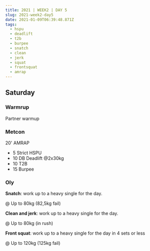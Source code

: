 ```yaml
---
title: 2021 | WEEK2 | DAY 5
slug: 2021-week2-day5
date: 2021-01-09T06:39:48.871Z
tags:
  - hspu
  - deadlift
  - t2b
  - burpee
  - snatch
  - clean
  - jerk
  - squat
  - frontsquat
  - amrap
---
```

## Saturday

### Warmrup

Partner warmup

### Metcon

20' AMRAP

* 5 Strict HSPU
* 10 DB Deadlift @2x30kg
* 10 T2B
* 15 Burpee

### Oly

**Snatch**: work up to a heavy single for the day.

@ Up to 80kg (82,5kg fail)

**Clean and jerk**: work up to a heavy single for the day.

@ Up to 80kg (in rush)

**Front squat**: work up to a heavy single for the day in 4 sets or less

@ Up to 120kg (125kg fail)